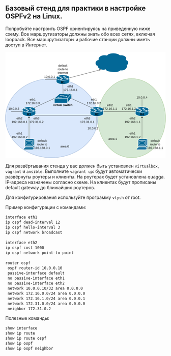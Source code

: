 ## Базовый стенд для практики в настройке OSPFv2 на Linux.

Попробуйте настроить OSPF ориентируясь на приведенную ниже схему.
Все маршрутизаторы должны знать обо всех сетях, включая loopback.
Все маршрутизаторы и рабочие станции должны иметь доступ в Интернет.

![](docs/mai.png)

Для развёртывания стенда у вас должен быть установлен ```virtualbox```, ```vagrant``` и ```ansible```.
Выполните ```vagrant up```: будут автоматически развёрнуты роутеры и клиенты. На роутерах будет установлена quagga. IP-адреса назначены согласно схеме. На клиентах будут прописаны default gateway до ближайших роутеров.

Для конфигурирования используйте программу ```vtysh``` от root.

Пример конфигурации с командами:

```
interface eth1 
ip ospf dead-interval 12
ip ospf hello-interval 3
ip ospf network broadcast

interface eth2
ip ospf cost 1000
ip ospf network point-to-point 

router ospf
 ospf router-id 10.0.0.10
 passive-interface default
 no passive-interface eth1
 no passive-interface eth2
 network 10.0.0.10/32 area 0.0.0.0
 network 172.16.0.0/24 area 0.0.0.0
 network 172.16.1.0/24 area 0.0.0.1
 network 172.31.0.0/24 area 0.0.0.0
 neighbor 172.31.0.2

```

Полезные команды:
```
show interface
show ip route
show ip route ospf
show ip ospf
show ip ospf neighbor
```

